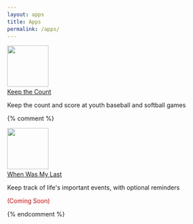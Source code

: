 ```yaml
---
layout: apps
title: Apps
permalink: /apps/
---
```

<div class="applist-col-wrapper">
  <div class="applist-col applist-col-2">
    <a href="/apps/keepcount"><img srcset="
      /assets/app-icons/appicon-1401051569.png 1x,
      /assets/app-icons/appicon-1401051569@2x.png 2x
    " src="/assets/app-icons/appicon-1401051569.png"
    width="96" height="96" border="0"/><br />Keep the Count</a>
    <p /><p>Keep the count and score at youth baseball and softball games</p>
  </div>
  
  {% comment %}
      <div class="applist-col applist-col-3">
      <a href="/apps/when"><img srcset="
        /assets/app-icons/appicon-1364294513.png 1x,
        /assets/app-icons/appicon-1364294513@2x.png 2x
      " src="/assets/app-icons/appicon-1364294513.png"
      width="96" height="96" border="0"/><br />When Was My Last</a>
      <p /><p>Keep track of life's important events, with optional reminders</p>
      <p /><p style="color:red">(Coming Soon)</p>
      </div>
  {% endcomment %}
</div>
